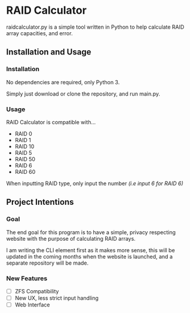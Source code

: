 # RAID Calculator
raidcalculator.py is a simple tool written in Python to help calculate RAID array capacities, and error.


## Installation and Usage


### Installation
No dependencies are required, only Python 3.

 Simply just download or clone the repository, and run main.py.


### Usage
RAID Calculator is compatible with...
* RAID 0
* RAID 1
* RAID 10
* RAID 5
* RAID 50
* RAID 6
* RAID 60

When inputting RAID type, only input the number *(i.e input 6 for RAID 6)*


## Project Intentions
### Goal
The end goal for this program is to have a simple, privacy respecting website with the purpose of calculating RAID arrays. 

I am writing the CLI element first as it makes more sense, this will be updated in the coming months when the website is launched, and a separate repository will be made.

### New Features
- [ ] ZFS Compatibility
- [ ] New UX, less strict input handling
- [ ] Web Interface
